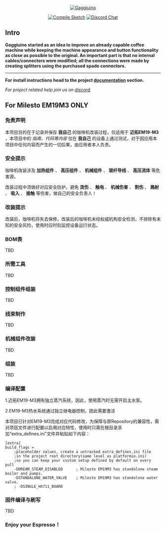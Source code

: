 <div align="center">

[![Gaggiuino](/images/GAGGIUINO_LOGO_transp.png)](https://gaggiuino.github.io/#/)
  
[![Compile Sketch](https://github.com/Zer0-bit/gaggiuino/actions/workflows/compile-sketch.yml/badge.svg)](https://github.com/Zer0-bit/gaggiuino/actions/workflows/compile-sketch.yml)
[![Discord Chat](https://img.shields.io/discord/890339612441063494)](https://discord.gg/eJTDJA3xfh "Join Discord Help Chat")
</div>



## Intro
**Gaggiuino started as an idea to improve an already capable coffee machine while keeping the machine appearance and button functionality as close as possible to the original. An important part is that no internal cables/connectors were modified; all the connections were made by creating splitters using the purchased spade connectors.**
***
**For install instructions head to the project [documentation](https://gaggiuino.github.io/#/) section.**

*For project related help join us on [discord](https://discord.gg/eJTDJA3xfh).*

## For Milesto EM19M3 ONLY

### 免责声明

本项目目的在于记录并保存 **我自己** 的咖啡机改装过程，仅适用于 **迈拓EM19-M3** ，本项目中的 *指南、代码等内容* 仅在 **我自己** 的设备上通过测试，对于因应用本项目中任何内容而产生的一切后果，由应用者本人负责。

### 安全提示

咖啡机改装涉及 **加热组件** 、 **高压组件** 、 **机械组件** 、 **玻纤导线** 、 **高压流体** 等危害源。

改装过程中须做好对应安全防护，避免 **烫伤** 、 **触电** 、 **机械伤害** 、 **割伤** 、 **溅射** 、 **吸入** 、 **接触** 等伤害，做自己的安全负责人！


### 改装提示

改装后，咖啡机将失去保修，改装后的咖啡机未经权威机构安全检测，不排除有未知的安全风险，使用时应时刻监控设备运行状态。

### BOM表

TBD

### 所需工具

TBD

### 控制组件组装

TBD

### 线束制作

TBD

### 机械组件改装

TBD

### 组装

TBD

### 编译配置

1.迈拓EM19-M3拥有独立蒸汽系统，因此，使用蒸汽时无需开启主水泵。

2.EM19-M3热水系统通过独立继电器控制，因此需要激活


本项目已针对EM19-M3完成对应代码修改，为保障与原Repository的兼容性，需对项目文件进行配置以启用对应特性，使用时只需在根目录添加“extra_defines.ini”文件并粘贴如下内容：

```
[extra]
build_flags =
	;placeholder values, create a untracked extra_defines.ini file
	;in the project root directory(same level as platformio.ini)
	;so you can keep your custom setup defined by default on every pull
	-DDREAM_STEAM_DISABLED      ; Milesto EM19M3 has standalone steam boiler and pumps.
    -DSTANDALONE_WATER_VALVE    ; Milesto EM19M3 has standalone water valve.
	; -DSINGLE_HX711_BOARD
```


### 固件编译与刷写

TBD

### Enjoy your Espresso！




</div>